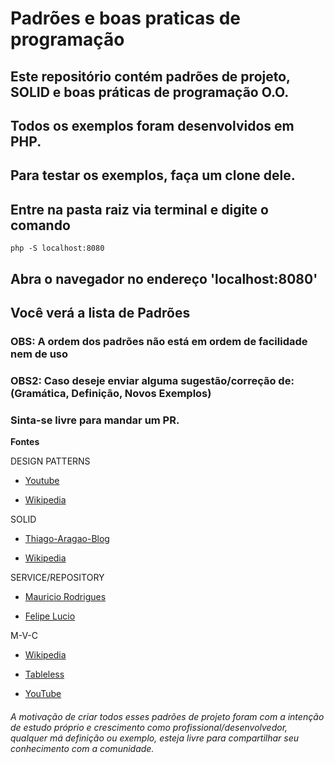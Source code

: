 # Padrões e boas praticas de programação

## Este repositório contém padrões de projeto, SOLID e boas práticas de programação O.O.

## Todos os exemplos foram desenvolvidos em PHP.

## Para testar os exemplos, faça um clone dele.

## Entre na pasta raiz via terminal e digite o comando

```
php -S localhost:8080
```

## Abra o navegador no endereço 'localhost:8080'

## Você verá a lista de Padrões

### OBS: A ordem dos padrões não está em ordem de facilidade nem de uso

### OBS2: Caso deseje enviar alguma sugestão/correção de: (Gramática, Definição, Novos Exemplos) 
### Sinta-se livre para mandar um PR.


**Fontes**

DESIGN PATTERNS

- [Youtube](https://www.youtube.com/playlist?list=PLF206E906175C7E07)

- [Wikipedia](https://pt.wikipedia.org/wiki/Padr%C3%A3o_de_projeto_de_software)

SOLID

- [Thiago-Aragao-Blog](https://medium.com/thiago-aragao/solid-princ%C3%ADpios-da-programa%C3%A7%C3%A3o-orientada-a-objetos-ba7e31d8fb25)

- [Wikipedia](https://pt.wikipedia.org/wiki/SOLID)

SERVICE/REPOSITORY

- [Mauricio Rodrigues](https://medium.com/laraveltips/voc%C3%AA-entende-repository-pattern-voc%C3%AA-est%C3%A1-certo-disso-d739ecaf544e)

- [Felipe Lucio](https://felipelucioquirino.wordpress.com/2012/07/17/padrao-de-projeto-repository/)

M-V-C

- [Wikipedia](https://pt.wikipedia.org/wiki/MVC)
 
- [Tableless](https://tableless.com.br/mvc-afinal-e-o-que/)

- [YouTube](https://www.youtube.com/watch?v=dTVVa2gfht8&list=PLF206E906175C7E07&index=28&t=0s)


###### A motivação de criar todos esses padrões de projeto foram com a intenção de estudo próprio e crescimento como profissional/desenvolvedor, qualquer má definição ou exemplo, esteja livre para compartilhar seu conhecimento com a comunidade.